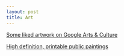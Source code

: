 ```yaml
---
layout: post
title: Art
---
```


<a href="https://artsandculture.google.com/favorite/group/lwICDYo8WqCBLQ" target="_blank">Some liked artwork on Google Arts & Culture</a>

<a href="https://drive.google.com/drive/u/0/folders/1TzlHeJudSx6dVBYTVRPHiOksdA3IOQw2">High definition, printable public paintings</a>


[](../static/Eug%C3%A8ne_Louis_Lami_-_Opening_of_the_Great_Exhibition%2C_1_May_1851_-_Google_Art_Project.jpeg)
[](../static/Van_Gogh_-_Starry_Night_-_Google_Art_Project.jpeg)